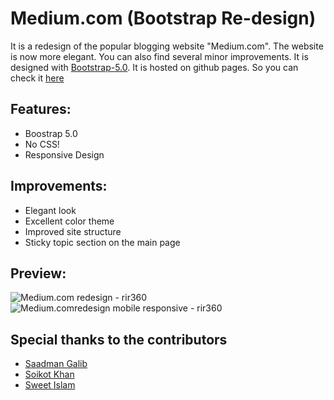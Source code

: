 # Medium.com (Bootstrap Re-design)
It is a redesign of the popular blogging website "Medium.com". The website is now more elegant. You can also find several minor improvements. It is designed with [Bootstrap-5.0](https://getbootstrap.com/). It is hosted on github pages. So you can check it [here](https://rir360.github.io/Medium.com-redesign/)

## Features:
* Boostrap 5.0
* No CSS!
* Responsive Design

## Improvements:
* Elegant look
* Excellent color theme
* Improved site structure
* Sticky topic section on the main page

## Preview:

<p>
  <img src="https://user-images.githubusercontent.com/50569315/126121747-74cef978-07da-48e1-81bb-ad9608604899.png" alt="Medium.com redesign - rir360"></img>
  <img src="https://user-images.githubusercontent.com/50569315/126121759-44e44d84-b251-4d0f-aa54-597ed973606e.png" alt="Medium.comredesign mobile responsive - rir360"></img>
</p>


## Special thanks to the contributors
* [Saadman Galib](https://github.com/saadman-galib)
* [Soikot Khan](https://github.com/soikatkhan61)
* [Sweet Islam](https://github.com/khalekur-zaman-sweet)
